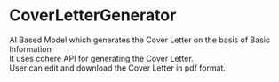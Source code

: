 # CoverLetterGenerator

AI Based Model which generates the Cover Letter on the basis of Basic Information<br>
It uses cohere API for generating the Cover Letter. <br>
User can edit and download the Cover Letter in pdf format.


